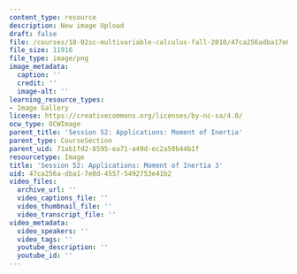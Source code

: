 ```yaml
---
content_type: resource
description: New image Upload
draft: false
file: /courses/18-02sc-multivariable-calculus-fall-2010/47ca256adba17e0d45575492753e41b2_MIT18_02SC_L17Brds_12.png
file_size: 11916
file_type: image/png
image_metadata:
  caption: ''
  credit: ''
  image-alt: ''
learning_resource_types:
- Image Gallery
license: https://creativecommons.org/licenses/by-nc-sa/4.0/
ocw_type: OCWImage
parent_title: 'Session 52: Applications: Moment of Inertia'
parent_type: CourseSection
parent_uid: 71ab1fd2-8595-ea71-a49d-ec2a50b44b1f
resourcetype: Image
title: 'Session 52: Applications: Moment of Inertia 3'
uid: 47ca256a-dba1-7e0d-4557-5492753e41b2
video_files:
  archive_url: ''
  video_captions_file: ''
  video_thumbnail_file: ''
  video_transcript_file: ''
video_metadata:
  video_speakers: ''
  video_tags: ''
  youtube_description: ''
  youtube_id: ''
---
```

